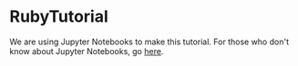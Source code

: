 # RubyTutorial

We are using Jupyter Notebooks to make this tutorial.
For those who don't know about Jupyter Notebooks, go [here](https://jupyter.org/).

